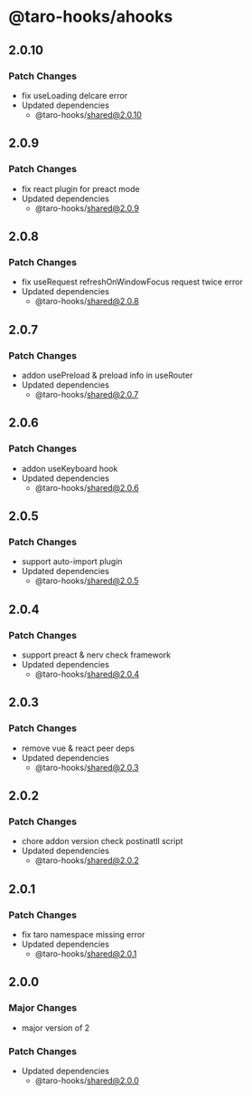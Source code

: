 # @taro-hooks/ahooks

## 2.0.10

### Patch Changes

- fix useLoading delcare error
- Updated dependencies
  - @taro-hooks/shared@2.0.10

## 2.0.9

### Patch Changes

- fix react plugin for preact mode
- Updated dependencies
  - @taro-hooks/shared@2.0.9

## 2.0.8

### Patch Changes

- fix useRequest refreshOnWindowFocus request twice error
- Updated dependencies
  - @taro-hooks/shared@2.0.8

## 2.0.7

### Patch Changes

- addon usePreload & preload info in useRouter
- Updated dependencies
  - @taro-hooks/shared@2.0.7

## 2.0.6

### Patch Changes

- addon useKeyboard hook
- Updated dependencies
  - @taro-hooks/shared@2.0.6

## 2.0.5

### Patch Changes

- support auto-import plugin
- Updated dependencies
  - @taro-hooks/shared@2.0.5

## 2.0.4

### Patch Changes

- support preact & nerv check framework
- Updated dependencies
  - @taro-hooks/shared@2.0.4

## 2.0.3

### Patch Changes

- remove vue & react peer deps
- Updated dependencies
  - @taro-hooks/shared@2.0.3

## 2.0.2

### Patch Changes

- chore addon version check postinatll script
- Updated dependencies
  - @taro-hooks/shared@2.0.2

## 2.0.1

### Patch Changes

- fix taro namespace missing error
- Updated dependencies
  - @taro-hooks/shared@2.0.1

## 2.0.0

### Major Changes

- major version of 2

### Patch Changes

- Updated dependencies
  - @taro-hooks/shared@2.0.0
